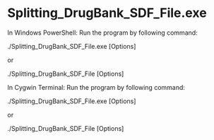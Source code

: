 # Splitting_DrugBank_SDF_File.exe
In Windows PowerShell: Run the program by following command:

./Splitting_DrugBank_SDF_File.exe [Options]

or 

./Splitting_DrugBank_SDF_File [Options]


In Cygwin Terminal: Run the program by following command:

./Splitting_DrugBank_SDF_File.exe [Options]

or 

./Splitting_DrugBank_SDF_File [Options]
